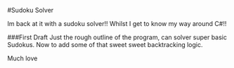 #Sudoku Solver

Im back at it with a sudoku solver!! Whilst I get to know my way around C#!!

###First Draft
Just the rough outline of the program, can solver super basic Sudokus. Now to add some of that sweet sweet backtracking logic.

Much love
